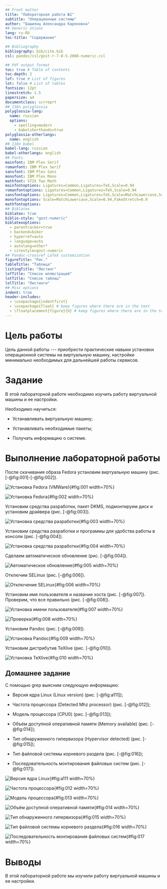 ```yaml
---
## Front matter
title: "Лабораторная работа №1"
subtitle: "Операционные системы"
author: "Башиянц Александра Кареновна"
## Generic otions
lang: ru-RU
toc-title: "Содержание"

## Bibliography
bibliography: bib/cite.bib
csl: pandoc/csl/gost-r-7-0-5-2008-numeric.csl

## Pdf output format
toc: true # Table of contents
toc-depth: 2
lof: true # List of figures
lot: false # List of tables
fontsize: 12pt
linestretch: 1.5
papersize: a4
documentclass: scrreprt
## I18n polyglossia
polyglossia-lang:
  name: russian
  options:
	- spelling=modern
	- babelshorthands=true
polyglossia-otherlangs:
  name: english
## I18n babel
babel-lang: russian
babel-otherlangs: english
## Fonts
mainfont: IBM Plex Serif
romanfont: IBM Plex Serif
sansfont: IBM Plex Sans
monofont: IBM Plex Mono
mathfont: STIX Two Math
mainfontoptions: Ligatures=Common,Ligatures=TeX,Scale=0.94
romanfontoptions: Ligatures=Common,Ligatures=TeX,Scale=0.94
sansfontoptions: Ligatures=Common,Ligatures=TeX,Scale=MatchLowercase,Scale=0.94
monofontoptions: Scale=MatchLowercase,Scale=0.94,FakeStretch=0.9
mathfontoptions:
## Biblatex
biblatex: true
biblio-style: "gost-numeric"
biblatexoptions:
  - parentracker=true
  - backend=biber
  - hyperref=auto
  - language=auto
  - autolang=other*
  - citestyle=gost-numeric
## Pandoc-crossref LaTeX customization
figureTitle: "Рис."
tableTitle: "Таблица"
listingTitle: "Листинг"
lofTitle: "Список иллюстраций"
lotTitle: "Список таблиц"
lolTitle: "Листинги"
## Misc options
indent: true
header-includes:
  - \usepackage{indentfirst}
  - \usepackage{float} # keep figures where there are in the text
  - \floatplacement{figure}{H} # keep figures where there are in the text
---
```


# Цель работы

Цель данной работы --- приобрести практические навыки установки операционной системы на виртуальную машину, настройки минимально необходимых для дальнейшей работы сервисов.

# Задание

В этой лабораторной работе необходимо изучить работу виртуальной машины и ее настройки.

Необходимо научиться:

* Устанавливать виртуальную машину;

* Устанавливать необходимые пакеты;

* Получать информацию о системе.


# Выполнение лабораторной работы

После скачивания образа Fedora установим виртуальную машину (рис. [-@fig:001]-[-@fig:002]).

![Установка Fedora (VMWare)](image/1.png){#fig:001 width=70%}

![Установка Fedora](image/2.png){#fig:002 width=70%}

Установим средства разработки, пакет DKMS, подмонтируем диск и установим драйвера (рис. [-@fig:003]).

![Установка средства разработки](image/3.png){#fig:003 width=70%}

Установим средства разработки и программы для удобства работы в консоли (рис. [-@fig:004]).

![Установка средства разработки](image/4.png){#fig:004 width=70%}

Сделаем автоматическое обновление (рис. [-@fig:004]).

![Автоматическое обновление](image/5.png){#fig:005 width=70%}

Отключим SELinux (рис. [-@fig:006]).

![Отключение SELinux](image/6.png){#fig:006 width=70%}

Установим имя пользователя и название хоста (рис. [-@fig:007]). Проверим, что все правильно (рис. [-@fig:008]).

![Установка имени пользователя](image/7.png){#fig:007 width=70%}

![Проверка](image/8.png){#fig:008 width=70%}

Установим Pandoc (рис. [-@fig:009]).

![Установка Pandoc](image/9.png){#fig:009 width=70%}

Установим дистрибутив TeXlive (рис. [-@fig:010]).

![Установка TeXlive](image/10.png){#fig:010 width=70%}

## Домашнее задание

С помощью grep выясним следующую информацию:

* Версия ядра Linux (Linux version) (рис. [-@fig:a111]);

* Частота процессора (Detected Mhz processor) (рис. [-@fig:012]);

* Модель процессора (CPU0) (рис. [-@fig:013]);

* Объём доступной оперативной памяти (Memory available) (рис. [-@fig:014]);

* Тип обнаруженного гипервизора (Hypervisor detected) (рис. [-@fig:015]);

* Тип файловой системы корневого раздела (рис. [-@fig:016]);

* Последовательность монтирования файловых систем (рис. [-@fig:017]).

![Версия ядра Linux](image/11.png){#fig:a111 width=70%}

![Частота процессора](image/12.png){#fig:012 width=70%}

![Модель процессора](image/13.png){#fig:013 width=70%}

![Объём доступной оперативной памяти](image/14.png){#fig:014 width=70%}

![Тип обнаруженного гипервизора](image/15.png){#fig:015 width=70%}

![Тип файловой системы корневого раздела](image/16.png){#fig:016 width=70%}

![Последовательность монтирования файловых систем](image/17.png){#fig:017 width=70%}


# Выводы

В этой лабораторной работе мы изучили работу виртуальной машины и ее настройки.


